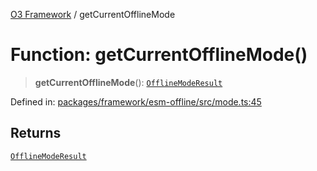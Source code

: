 [O3 Framework](../API.md) / getCurrentOfflineMode

# Function: getCurrentOfflineMode()

> **getCurrentOfflineMode**(): [`OfflineModeResult`](../interfaces/OfflineModeResult.md)

Defined in: [packages/framework/esm-offline/src/mode.ts:45](https://github.com/openmrs/openmrs-esm-core/blob/85cde3ce59cd3d29230c98040a3f53525e808725/packages/framework/esm-offline/src/mode.ts#L45)

## Returns

[`OfflineModeResult`](../interfaces/OfflineModeResult.md)
